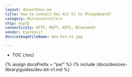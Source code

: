```yaml
---
layout: docwithnav-pe
title: How to connect Dev Kit V1 to ThingsBoard?
category: Microcontrollers
chip: esp32
connectivity: HTTP, MQTT, WIFI, Bluetooth
vendor: Espressif
deviceImageFileName: dev-kit-v1.jpg

---
```


* TOC
{:toc}

{% assign docsPrefix = "pe/" %}
{% include /docs/devices-library/guides/dev-kit-v1.md %}
